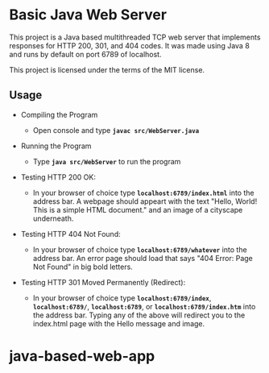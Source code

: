 # Basic Java Web Server

This project is a Java based multithreaded TCP web server that implements responses for HTTP 200, 301, and 404 codes.
It was made using Java 8 and runs by default on port 6789 of localhost.

This project is licensed under the terms of the MIT license.

## Usage

- Compiling the Program

    - Open console and type **`javac src/WebServer.java`**

- Running the Program

    - Type **`java src/WebServer`** to run the program

- Testing HTTP 200 OK:

    - In your browser of choice type **`localhost:6789/index.html`** into the address bar.
    A webpage should appeart with the text "Hello, World! This is a simple HTML document."
    and an image of a cityscape underneath.

- Testing HTTP 404 Not Found:

    - In your browser of choice type **`localhost:6789/whatever`** into the address bar. An error page
    should load that says "404 Error: Page Not Found" in big bold letters.

- Testing HTTP 301 Moved Permanently (Redirect):

    - In your browser of choice type **`localhost:6789/index`**, **`localhost:6789/`**, **`localhost:6789`**, or
    **`localhost:6789/index.htm`** into the address bar. Typing any of the above will redirect you
    to the index.html page with the Hello message and image.
# java-based-web-app

